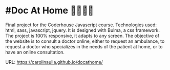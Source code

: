 # #Doc At Home 👩‍⚕️👨‍⚕️
Final project for the Coderhouse Javascript course.
Technologies used: html, sass, javascript, jquery. It is designed with Bulma, a css framework.
The project is 100% responsive, it adapts to any screen.
The objective of the website is to consult a doctor online, either to request an ambulance, to request a doctor who specializes in the needs of the patient at home, or to have an online consultation.


URL: https://carolinaulla.github.io/docathome/
